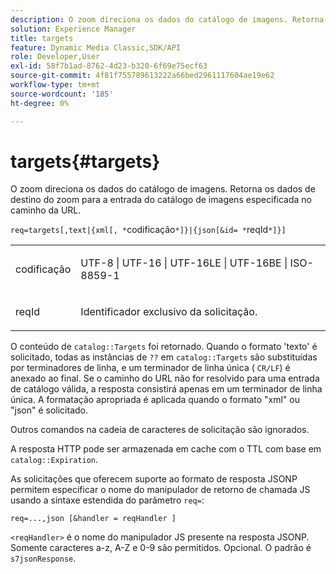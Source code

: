 ```yaml
---
description: O zoom direciona os dados do catálogo de imagens. Retorna os dados de destino do zoom para a entrada do catálogo de imagens especificada no caminho da URL.
solution: Experience Manager
title: targets
feature: Dynamic Media Classic,SDK/API
role: Developer,User
exl-id: 58f7b1ad-8762-4d23-b320-6f69e75ecf63
source-git-commit: 4f81f755789613222a66bed2961117604ae19e62
workflow-type: tm+mt
source-wordcount: '185'
ht-degree: 0%

---
```


# targets{#targets}

O zoom direciona os dados do catálogo de imagens. Retorna os dados de destino do zoom para a entrada do catálogo de imagens especificada no caminho da URL.

`req=targets[,text|{xml[, *`codificação`*]}|{json[&id= *`reqId`*]}]`

<table id="simpletable_D64E706258FD4A9C9C8026D97B472FCC"> 
 <tr class="strow"> 
  <td class="stentry"> <p><span class="codeph"><span class="varname"> codificação</span> </span> </p> </td> 
  <td class="stentry"> <p><span class="codeph"> UTF-8 | UTF-16 | UTF-16LE | UTF-16BE | ISO-8859-1</span> </p></td> 
 </tr> 
 <tr class="strow"> 
  <td class="stentry"> <p><span class="codeph"><span class="varname"> reqId</span></span> </p></td> 
  <td class="stentry"> <p>Identificador exclusivo da solicitação. </p></td> 
 </tr> 
</table>

O conteúdo de `catalog::Targets` foi retornado. Quando o formato &#39;texto&#39; é solicitado, todas as instâncias de `??` em `catalog::Targets` são substituídas por terminadores de linha, e um terminador de linha única ( `CR/LF`) é anexado ao final. Se o caminho do URL não for resolvido para uma entrada de catálogo válida, a resposta consistirá apenas em um terminador de linha única. A formatação apropriada é aplicada quando o formato &quot;xml&quot; ou &quot;json&quot; é solicitado.

Outros comandos na cadeia de caracteres de solicitação são ignorados.

A resposta HTTP pode ser armazenada em cache com o TTL com base em `catalog::Expiration`.

As solicitações que oferecem suporte ao formato de resposta JSONP permitem especificar o nome do manipulador de retorno de chamada JS usando a sintaxe estendida do parâmetro `req=`:

`req=...,json [&handler = reqHandler ]`

`<reqHandler>` é o nome do manipulador JS presente na resposta JSONP. Somente caracteres a-z, A-Z e 0-9 são permitidos. Opcional. O padrão é `s7jsonResponse`.
